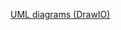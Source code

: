 [UML diagrams (DrawIO)](https://drive.google.com/file/d/1Gl7MJFSPwmwIUvlYqGzdHfOSFW-zwC8k/view?usp=sharing)
